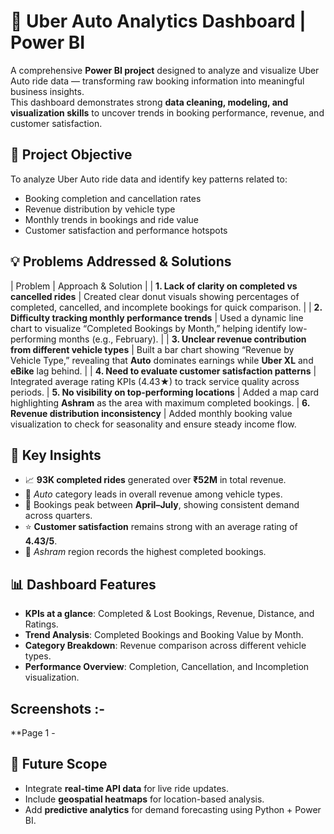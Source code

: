 # 🚗 Uber Auto Analytics Dashboard | Power BI
A comprehensive **Power BI project** designed to analyze and visualize Uber Auto ride data — transforming raw booking information into meaningful business insights.  
This dashboard demonstrates strong **data cleaning, modeling, and visualization skills** to uncover trends in booking performance, revenue, and customer satisfaction.

## 🎯 Project Objective
To analyze Uber Auto ride data and identify key patterns related to:
- Booking completion and cancellation rates  
- Revenue distribution by vehicle type  
- Monthly trends in bookings and ride value  
- Customer satisfaction and performance hotspots

## 💡 Problems Addressed & Solutions

| Problem | Approach & Solution |
| **1. Lack of clarity on completed vs cancelled rides** | Created clear donut visuals showing percentages of completed, cancelled, and incomplete bookings for quick comparison. |
| **2. Difficulty tracking monthly performance trends** | Used a dynamic line chart to visualize “Completed Bookings by Month,” helping identify low-performing months (e.g., February). |
| **3. Unclear revenue contribution from different vehicle types** | Built a bar chart showing “Revenue by Vehicle Type,” revealing that **Auto** dominates earnings while **Uber XL** and **eBike** lag behind. |
| **4. Need to evaluate customer satisfaction patterns** | Integrated average rating KPIs (4.43★) to track service quality across periods. 
| **5. No visibility on top-performing locations** | Added a map card highlighting **Ashram** as the area with maximum completed bookings. 
| **6. Revenue distribution inconsistency** | Added monthly booking value visualization to check for seasonality and ensure steady income flow. 

## 🧠 Key Insights
- 📈 **93K completed rides** generated over **₹52M** in total revenue.  
- 🚕 *Auto* category leads in overall revenue among vehicle types.  
- 📅 Bookings peak between **April–July**, showing consistent demand across quarters.  
- ⭐ **Customer satisfaction** remains strong with an average rating of **4.43/5**.  
- 📍 *Ashram* region records the highest completed bookings.  

## 📊 Dashboard Features
- **KPIs at a glance**: Completed & Lost Bookings, Revenue, Distance, and Ratings.  
- **Trend Analysis**: Completed Bookings and Booking Value by Month.  
- **Category Breakdown**: Revenue comparison across different vehicle types.  
- **Performance Overview**: Completion, Cancellation, and Incompletion visualization.

## Screenshots :-
**Page 1 - 
  
## 🌱 Future Scope
- Integrate **real-time API data** for live ride updates.  
- Include **geospatial heatmaps** for location-based analysis.  
- Add **predictive analytics** for demand forecasting using Python + Power BI.

